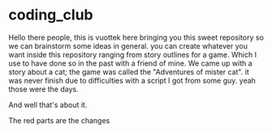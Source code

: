 # coding_club
Hello there people, this is vuottek here bringing you this sweet repository so we can brainstorm some ideas in general.
you can create whatever you want inside this repository ranging from story outlines for a game. Which I use to have done so in the past with a friend of mine. We came up with a story about a cat; the game was called the "Adventures of mister cat".
it was never finish due to difficulties with a script I got from some guy. yeah those were the days.

And well that's about it. 

The red parts are the changes
